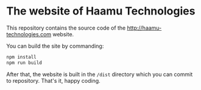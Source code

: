 The website of Haamu Technologies
====

This repository contains the source code of the http://haamu-technologies.com website.

You can build the site by commanding:

```bash
npm install
npm run build
```

After that, the website is built in the `/dist` directory which you can commit to repository. That's it, happy coding.
